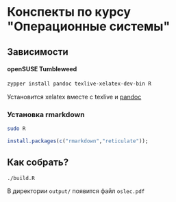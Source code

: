 # Конспекты по курсу "Операционные системы"

## Зависимости

#### openSUSE Tumbleweed
```bash
zypper install pandoc texlive-xelatex-dev-bin R
```
Установится xelatex вместе с texlive и [pandoc](https://pandoc.org/)

### Установка rmarkdown

```bash
sudo R
```
```R
install.packages(c("rmarkdown","reticulate"));
```

## Как собрать?
```bash
./build.R
```
В директории `output/` появится файл `oslec.pdf`
